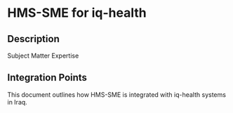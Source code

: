 # HMS-SME for iq-health

## Description

Subject Matter Expertise

## Integration Points

This document outlines how HMS-SME is integrated with iq-health systems in Iraq.
